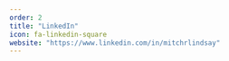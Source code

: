 ```yaml
---
order: 2
title: "LinkedIn"
icon: fa-linkedin-square
website: "https://www.linkedin.com/in/mitchrlindsay"
---
```

